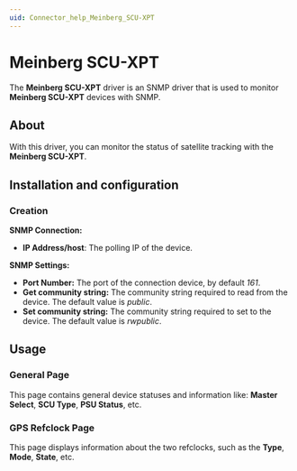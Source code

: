 ```yaml
---
uid: Connector_help_Meinberg_SCU-XPT
---
```


# Meinberg SCU-XPT

The **Meinberg SCU-XPT** driver is an SNMP driver that is used to monitor **Meinberg SCU-XPT** devices with SNMP.

## About

With this driver, you can monitor the status of satellite tracking with the **Meinberg SCU-XPT**.

## Installation and configuration

### Creation

**SNMP Connection:**

- **IP Address/host**: The polling IP of the device.

**SNMP Settings:**

- **Port Number:** The port of the connection device, by default *161*.
- **Get community string:** The community string required to read from the device. The default value is *public*.
- **Set community string:** The community string required to set to the device. The default value is *rwpublic*.

## Usage

### General Page

This page contains general device statuses and information like: **Master Select**, **SCU Type**, **PSU Status**, etc.

### GPS Refclock Page

This page displays information about the two refclocks, such as the **Type**, **Mode**, **State**, etc.
